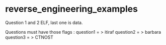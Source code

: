 # reverse_engineering_examples
Question 1 and 2 ELF, last one is data. 


Questions must have those flags  :  question1 = > itiraf
                                    question2 = > barbara
                                    question3 = > CTNOST 
              
              
